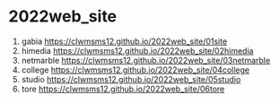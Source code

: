 # 2022web_site
1. gabia https://clwmsms12.github.io/2022web_site/01site
1. himedia https://clwmsms12.github.io/2022web_site/02himedia
1. netmarble https://clwmsms12.github.io/2022web_site/03netmarble
1. college https://clwmsms12.github.io/2022web_site/04college
1. studio https://clwmsms12.github.io/2022web_site/05studio
1. tore https://clwmsms12.github.io/2022web_site/06tore
